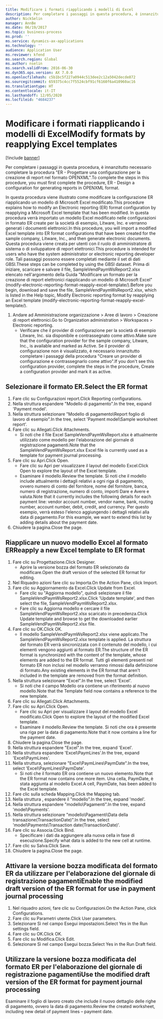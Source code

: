 ```yaml
---
title: Modificare i formati riapplicando i modelli di Excel
description: Per completare i passaggi in questa procedura, è innanzitutto necessario completare la procedura "ER - Progettare una configurazione per la creazione di report nel formato OPENXML".
author: NickSelin
manager: AnnBe
ms.date: 06/19/2017
ms.topic: business-process
ms.prod: ''
ms.service: dynamics-ax-applications
ms.technology: ''
audience: Application User
ms.reviewer: kfend
ms.search.region: Global
ms.author: nselin
ms.search.validFrom: 2016-06-30
ms.dyn365.ops.version: AX 7.0.0
ms.openlocfilehash: c5b1bc5f227a0944c513dee2c12a5042decde872
ms.sourcegitcommit: 659375c4cc7f5524cbf91cf6160f6a410960ac16
ms.translationtype: HT
ms.contentlocale: it-IT
ms.lasthandoff: 12/05/2020
ms.locfileid: "4684237"
---
```

# <a name="modify-formats-by-reapplying-excel-templates"></a><span data-ttu-id="2b596-103">Modificare i formati riapplicando i modelli di Excel</span><span class="sxs-lookup"><span data-stu-id="2b596-103">Modify formats by reapplying Excel templates</span></span>

[!include [banner](../../includes/banner.md)]

<span data-ttu-id="2b596-104">Per completare i passaggi in questa procedura, è innanzitutto necessario completare la procedura "ER - Progettare una configurazione per la creazione di report nel formato OPENXML".</span><span class="sxs-lookup"><span data-stu-id="2b596-104">To complete the steps in this procedure, you must first complete the procedure, ER - Design a configuration for generating reports in OPENXML format.</span></span>

<span data-ttu-id="2b596-105">In questa procedura viene illustrato come modificare la configurazione ER riapplicando un modello di Microsoft Excel modificato.</span><span class="sxs-lookup"><span data-stu-id="2b596-105">This procedure explains how to modify an Electronic reporting (ER) format configuration by reapplying a Microsoft Excel template that has been modified.</span></span> <span data-ttu-id="2b596-106">In questa procedura verrà importato un modello Excel modificato nelle configurazioni in formato ER create per la società di esempio, Litware, Inc. e verranno generati i documenti elettronici.</span><span class="sxs-lookup"><span data-stu-id="2b596-106">In this procedure, you will import a modified Excel template into ER format configurations that have been created for the sample company, Litware, Inc., and then generate electronic documents.</span></span> <span data-ttu-id="2b596-107">Questa procedura viene creata per utenti con il ruolo di amministratore di sistema o di sviluppatore di report elettronici.</span><span class="sxs-lookup"><span data-stu-id="2b596-107">This procedure is intended for users who have the system administrator or electronic reporting developer role.</span></span> <span data-ttu-id="2b596-108">Tali passaggi possono essere completati mediante il set di dati GBSI.</span><span class="sxs-lookup"><span data-stu-id="2b596-108">These steps can be completed by using the GBSI dataset.</span></span> <span data-ttu-id="2b596-109">Prima di iniziare, scaricare e salvare il file, SampleVendPaymWsReport2.xlsx elencato nell'argomento della Guida "Modificare un formato per la creazione di report elettronici riapplicando un modello di Microsoft Excel" (modify-electronic-reporting-format-reapply-excel-template/).</span><span class="sxs-lookup"><span data-stu-id="2b596-109">Before you begin, download and save the file, SampleVendPaymWsReport2.xlsx, which is listed in the Help topic, Modify Electronic reporting format by reapplying an Excel template (modify-electronic-reporting-format-reapply-excel-template/).</span></span>

1. <span data-ttu-id="2b596-110">Andare ad Amministrazione organizzazione > Aree di lavoro > Creazione di report elettronici.</span><span class="sxs-lookup"><span data-stu-id="2b596-110">Go to Organization administration > Workspaces > Electronic reporting.</span></span>
    * <span data-ttu-id="2b596-111">Verificare che il provider di configurazione per la società di esempio Litware, Inc. sia disponibile e contrassegnato come attivo.</span><span class="sxs-lookup"><span data-stu-id="2b596-111">Make sure that the configuration provider for the sample company, Litware, Inc., is available and marked as Active.</span></span> <span data-ttu-id="2b596-112">Se il provider di configurazione non è visualizzato, è necessario innanzitutto completare i passaggi della procedura "Creare un provider di configurazione e contrassegnarlo come attivo".</span><span class="sxs-lookup"><span data-stu-id="2b596-112">If you don't see this configuration provider, complete the steps in the procedure, Create a configuration provider and mark it as active.</span></span>  

## <a name="select-the-er-format"></a><span data-ttu-id="2b596-113">Selezionare il formato ER.</span><span class="sxs-lookup"><span data-stu-id="2b596-113">Select the ER format</span></span>
1. <span data-ttu-id="2b596-114">Fare clic su Configurazioni report.</span><span class="sxs-lookup"><span data-stu-id="2b596-114">Click Reporting configurations.</span></span>
2. <span data-ttu-id="2b596-115">Nella struttura espandere "Modello di pagamento".</span><span class="sxs-lookup"><span data-stu-id="2b596-115">In the tree, expand 'Payment model'.</span></span>
3. <span data-ttu-id="2b596-116">Nella struttura selezionare "Modello di pagamento\Report foglio di lavoro di esempio".</span><span class="sxs-lookup"><span data-stu-id="2b596-116">In the tree, select 'Payment model\Sample worksheet report'.</span></span>
4. <span data-ttu-id="2b596-117">Fare clic su Allegati.</span><span class="sxs-lookup"><span data-stu-id="2b596-117">Click Attachments.</span></span>
    * <span data-ttu-id="2b596-118">Si noti che il file Excel SampleVendPaymWsReport.xlsx è attualmente utilizzato come modello per l'elaborazione del giornale di registrazione pagamenti.</span><span class="sxs-lookup"><span data-stu-id="2b596-118">Note that the SampleVendPaymWsReport.xlsx Excel file is currently used as a template for payment journal processing.</span></span>   
5. <span data-ttu-id="2b596-119">Fare clic su Apri.</span><span class="sxs-lookup"><span data-stu-id="2b596-119">Click Open.</span></span>
    * <span data-ttu-id="2b596-120">Fare clic su Apri per visualizzare il layout del modello Excel.</span><span class="sxs-lookup"><span data-stu-id="2b596-120">Click Open to explore the layout of the Excel template.</span></span>  
    * <span data-ttu-id="2b596-121">Esaminare il modello.</span><span class="sxs-lookup"><span data-stu-id="2b596-121">Review the template.</span></span> <span data-ttu-id="2b596-122">Si noti che il modello include attualmente i dettagli relativi a ogni riga di pagamento, ovvero numero di conto del fornitore, nome del fornitore, banca, numero di registrazione, numero di conto, importi Dare e Avere e valuta.</span><span class="sxs-lookup"><span data-stu-id="2b596-122">Note that it currently includes the following details for each payment line: vendor account number, vendor name, bank, routing number, account number, debit, credit, and currency.</span></span> <span data-ttu-id="2b596-123">Per questo esempio, verrà esteso l'elenco aggiungendo i dettagli relativi alla data di pagamento.</span><span class="sxs-lookup"><span data-stu-id="2b596-123">For this example, we want to extend this list by adding details about the payment date.</span></span>   
6. <span data-ttu-id="2b596-124">Chiudere la pagina.</span><span class="sxs-lookup"><span data-stu-id="2b596-124">Close the page.</span></span>

## <a name="reapply-a-new-excel-template-to-er-format"></a><span data-ttu-id="2b596-125">Riapplicare un nuovo modello Excel al formato ER</span><span class="sxs-lookup"><span data-stu-id="2b596-125">Reapply a new Excel template to ER format</span></span>
1. <span data-ttu-id="2b596-126">Fare clic su Progettazione.</span><span class="sxs-lookup"><span data-stu-id="2b596-126">Click Designer.</span></span>
    * <span data-ttu-id="2b596-127">Aprire la versione bozza del formato ER selezionato da modificare.</span><span class="sxs-lookup"><span data-stu-id="2b596-127">Open the draft version of the selected ER format for editing.</span></span>  
2. <span data-ttu-id="2b596-128">Nel Riquadro azioni fare clic su Importa.</span><span class="sxs-lookup"><span data-stu-id="2b596-128">On the Action Pane, click Import.</span></span>
3. <span data-ttu-id="2b596-129">Fare clic su Aggiornamento da Excel.</span><span class="sxs-lookup"><span data-stu-id="2b596-129">Click Update from Excel.</span></span>
    * <span data-ttu-id="2b596-130">Fare clic su "Aggiorna modello", quindi selezionare il file SampleVendPaymWsReport2.xlsx.</span><span class="sxs-lookup"><span data-stu-id="2b596-130">Click 'Update template', and then select the file, SampleVendPaymWsReport2.xlsx.</span></span>  
    * <span data-ttu-id="2b596-131">Fare clic su Aggiorna modello e cercare il file SampleVendPaymWsReport2.xlsx scaricato in precedenza.</span><span class="sxs-lookup"><span data-stu-id="2b596-131">Click Update template and browse to get the downloaded earlier SampleVendPaymWsReport2.xlsx file.</span></span>  
4. <span data-ttu-id="2b596-132">Fare clic su OK.</span><span class="sxs-lookup"><span data-stu-id="2b596-132">Click OK.</span></span>
    * <span data-ttu-id="2b596-133">Il modello SampleVendPaymWsReport2.xlsx viene applicato.</span><span class="sxs-lookup"><span data-stu-id="2b596-133">The SampleVendPaymWsReport2.xlsx template is applied.</span></span> <span data-ttu-id="2b596-134">La struttura del formato ER verrà sincronizzata con il contenuto del modello, i cui elementi vengono aggiunti al formato ER.</span><span class="sxs-lookup"><span data-stu-id="2b596-134">The structure of the ER format is synchronized with the content of the template, whose elements are added to the ER format.</span></span> <span data-ttu-id="2b596-135">Tutti gli elementi presenti nel formato ER non inclusi nel modello verranno rimossi dalla definizione di formato.</span><span class="sxs-lookup"><span data-stu-id="2b596-135">Any existing elements in the ER format that aren't included in the template are removed from the format definition.</span></span>  
5. <span data-ttu-id="2b596-136">Nella struttura selezionare "Excel".</span><span class="sxs-lookup"><span data-stu-id="2b596-136">In the tree, select 'Excel'.</span></span>
    * <span data-ttu-id="2b596-137">Si noti che il campo Modello ora contiene un riferimento al nuovo modello.</span><span class="sxs-lookup"><span data-stu-id="2b596-137">Note that the Template field now contains a reference to the new template.</span></span>   
6. <span data-ttu-id="2b596-138">Fare clic su Allegati.</span><span class="sxs-lookup"><span data-stu-id="2b596-138">Click Attachments.</span></span>
7. <span data-ttu-id="2b596-139">Fare clic su Apri.</span><span class="sxs-lookup"><span data-stu-id="2b596-139">Click Open.</span></span>
    * <span data-ttu-id="2b596-140">Fare clic su Apri per visualizzare il layout del modello Excel modificato.</span><span class="sxs-lookup"><span data-stu-id="2b596-140">Click Open to explore the layout of the modified Excel template.</span></span>  
    * <span data-ttu-id="2b596-141">Esaminare il modello.</span><span class="sxs-lookup"><span data-stu-id="2b596-141">Review the template.</span></span> <span data-ttu-id="2b596-142">Si noti che ora è presente una riga per la data di pagamento.</span><span class="sxs-lookup"><span data-stu-id="2b596-142">Note that it now contains a line for the payment date.</span></span>   
8. <span data-ttu-id="2b596-143">Chiudere la pagina.</span><span class="sxs-lookup"><span data-stu-id="2b596-143">Close the page.</span></span>
9. <span data-ttu-id="2b596-144">Nella struttura espandere "Excel".</span><span class="sxs-lookup"><span data-stu-id="2b596-144">In the tree, expand 'Excel'.</span></span>
10. <span data-ttu-id="2b596-145">Nella struttura espandere 'Excel\PaymLines'.</span><span class="sxs-lookup"><span data-stu-id="2b596-145">In the tree, expand 'Excel\PaymLines'.</span></span>
11. <span data-ttu-id="2b596-146">Nella struttura, selezionare "Excel\PaymLines\PaymDate".</span><span class="sxs-lookup"><span data-stu-id="2b596-146">In the tree, select 'Excel\PaymLines\PaymDate'.</span></span>
    * <span data-ttu-id="2b596-147">Si noti che il formato ER ora contiene un nuovo elemento.</span><span class="sxs-lookup"><span data-stu-id="2b596-147">Note that the ER format now contains one more item.</span></span> <span data-ttu-id="2b596-148">Una cella, PaymDate, è stata aggiunta al modello Excel.</span><span class="sxs-lookup"><span data-stu-id="2b596-148">A cell, PaymDate, has been added to the Excel template.</span></span>  
12. <span data-ttu-id="2b596-149">Fare clic sulla scheda Mapping.</span><span class="sxs-lookup"><span data-stu-id="2b596-149">Click the Mapping tab.</span></span>
13. <span data-ttu-id="2b596-150">Nella struttura , espandere il "modello".</span><span class="sxs-lookup"><span data-stu-id="2b596-150">In the tree, expand 'model'.</span></span>
14. <span data-ttu-id="2b596-151">Nella struttura espandere "modello\Pagamenti".</span><span class="sxs-lookup"><span data-stu-id="2b596-151">In the tree, expand 'model\Payments'.</span></span>
15. <span data-ttu-id="2b596-152">Nella struttura selezionare "modello\Pagamenti\Data della transazione(TransactionDate)".</span><span class="sxs-lookup"><span data-stu-id="2b596-152">In the tree, select 'model\Payments\Transaction date(TransactionDate)'.</span></span>
16. <span data-ttu-id="2b596-153">Fare clic su Associa.</span><span class="sxs-lookup"><span data-stu-id="2b596-153">Click Bind.</span></span>
    * <span data-ttu-id="2b596-154">Specificare i dati da aggiungere alla nuova cella in fase di esecuzione.</span><span class="sxs-lookup"><span data-stu-id="2b596-154">Specify what data is added to the new cell at runtime.</span></span>  
17. <span data-ttu-id="2b596-155">Fare clic su Salva.</span><span class="sxs-lookup"><span data-stu-id="2b596-155">Click Save.</span></span>
18. <span data-ttu-id="2b596-156">Chiudere la pagina.</span><span class="sxs-lookup"><span data-stu-id="2b596-156">Close the page.</span></span>

## <a name="enable-the-modified-draft-version-of-the-er-format-for-use-in-payment-journal-processing"></a><span data-ttu-id="2b596-157">Attivare la versione bozza modificata del formato ER da utilizzare per l'elaborazione del giornale di registrazione pagamenti</span><span class="sxs-lookup"><span data-stu-id="2b596-157">Enable the modified draft version of the ER format for use in payment journal processing</span></span>
1. <span data-ttu-id="2b596-158">Nel riquadro azioni, fare clic su Configurazioni.</span><span class="sxs-lookup"><span data-stu-id="2b596-158">On the Action Pane, click Configurations.</span></span>
2. <span data-ttu-id="2b596-159">Fare clic su Parametri utente.</span><span class="sxs-lookup"><span data-stu-id="2b596-159">Click User parameters.</span></span>
3. <span data-ttu-id="2b596-160">Selezionare Sì nel campo Esegui impostazioni.</span><span class="sxs-lookup"><span data-stu-id="2b596-160">Select Yes in the Run settings field.</span></span>
4. <span data-ttu-id="2b596-161">Fare clic su OK.</span><span class="sxs-lookup"><span data-stu-id="2b596-161">Click OK.</span></span>
5. <span data-ttu-id="2b596-162">Fare clic su Modifica.</span><span class="sxs-lookup"><span data-stu-id="2b596-162">Click Edit.</span></span>
6. <span data-ttu-id="2b596-163">Selezionare Sì nel campo Esegui bozza.</span><span class="sxs-lookup"><span data-stu-id="2b596-163">Select Yes in the Run Draft field.</span></span>

## <a name="use-the-modified-draft-version-of-the-er-format-for-payment-journal-processing"></a><span data-ttu-id="2b596-164">Utilizzare la versione bozza modificata del formato ER per l'elaborazione del giornale di registrazione pagamenti</span><span class="sxs-lookup"><span data-stu-id="2b596-164">Use the modified draft version of the ER format for payment journal processing</span></span>

<span data-ttu-id="2b596-165">Esaminare il foglio di lavoro creato che include il nuovo dettaglio delle righe di pagamento, ovvero la data di pagamento.</span><span class="sxs-lookup"><span data-stu-id="2b596-165">Review the created worksheet, including new detail of payment lines – payment date.</span></span>  
